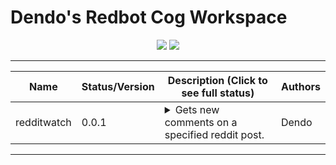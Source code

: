 # Dendo's Redbot Cog Workspace
<p align="center">
  <a href="https://github.com/Cog-Creators/Red-DiscordBot/tree/V3/develop"><img src="https://img.shields.io/badge/Red%20DiscordBot-V3-red.svg"></a>
  <a href="https://github.com/Rapptz/discord.py"><img src="https://img.shields.io/badge/Discord.py-rewrite-blue.svg"></a>
</p>

---
| Name          | Status/Version   | Description (Click to see full status)                                                                                                                                                            | Authors                                  |
|---------------|------------------|---------------------------------------------------------------------------------------------------------------------------------------------------------------------------------------------------|------------------------------------------|
| redditwatch   | 0.0.1            | <details><summary>Gets new comments on a specified reddit post.</summary></details>                                                                                                               | Dendo                                    |
---
